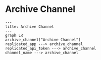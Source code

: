 # Archive Channel

```mermaid
---
title: Archive Channel
---
graph LR
archive_channel["Archive Channel"]
replicated_app ---> archive_channel
replicated_api_token ---> archive_channel
channel_name ---> archive_channel
```